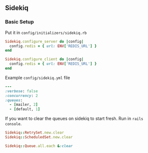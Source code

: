 ## Sidekiq

### Basic Setup
Put it in `config/initializers/sidekiq.rb`

```ruby
Sidekiq.configure_server do |config|
  config.redis = { url: ENV['REDIS_URL'] }
end

Sidekiq.configure_client do |config|
  config.redis = { url: ENV['REDIS_URL'] }
end
```

Example `config/sidekiq.yml` file

```ruby
---
:verbose: false
:concurrency: 2
:queues:
  - [mailer, 2]
  - [default, 1]
```

If you want to clear the queues on sidekiq to start fresh. Run in `rails console`.

```ruby
Sidekiq::RetrySet.new.clear
Sidekiq::ScheduledSet.new.clear

Sidekiq::Queue.all.each &:clear

```
